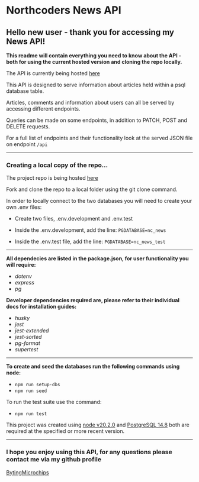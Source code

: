# Northcoders News API
## Hello new user - thank you for accessing my News API!


**This readme will contain everything you need to know about the API - both for using the current hosted version and cloning the repo locally.**

The API is currently being hosted [here](https://nc-news-service-h8vo.onrender.com/api/articles/12)

This API is designed to serve information about articles held within a psql database table. 

Articles, comments and information about users can all be served by accessing different endpoints.

Queries can be made on some endpoints, in addition to PATCH, POST and DELETE requests.

For a full list of endpoints and their functionality look at the served JSON file on endpoint `/api`

---


### Creating a local copy of the repo...
The project repo is being hosted [here](https://github.com/BytingMicrochips/be-review-news-app)

Fork and clone the repo to a local folder using the git clone command.

In order to locally connect to the two databases you will need to create your own .env files:

- Create two files, .env.development and .env.test 
 
- Inside the .env.development, add the line:  `PGDATABASE=nc_news`  

- Inside the .env.test file, add the line:   `PGDATABASE=nc_news_test`

---

**All dependecies are listed in the package.json, for user functionality you will require:**

- *dotenv*
- *express*
- *pg*

**Developer dependencies required are, please refer to their individual docs for installation guides:**

- *husky*
- *jest*
- *jest-extended*
- *jest-sorted*
- *pg-format*
- *supertest*

---
**To create and seed the databases run the following commands using node:**

- `npm run setup-dbs`
- `npm run seed`

To run the test suite use the command:

- `npm run test`

This project was created using [node v20.2.0](https://nodejs.org/en) and [PostgreSQL 14.8](https://www.postgresql.org/download/) both are required at the specified or more recent version.

---

### I hope you enjoy using this API, for any questions please contact me via my github profile

[BytingMicrochips](https://github.com/BytingMicrochips/)
